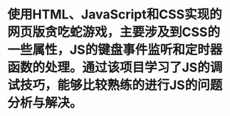 # 使用HTML、JavaScript和CSS实现的网页版贪吃蛇游戏，主要涉及到CSS的一些属性，JS的键盘事件监听和定时器函数的处理。通过该项目学习了JS的调试技巧，能够比较熟练的进行JS的问题分析与解决。
